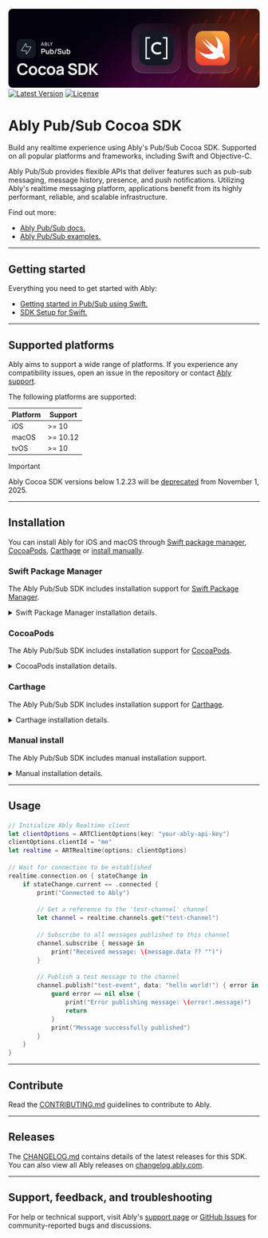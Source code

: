 ![Ably Pub/Sub Cocoa Header](images/CocoaSDK-github.png)
[![Latest Version](https://img.shields.io/github/v/release/ably/ably-cocoa)](https://swiftpackageindex.com/ably/ably-cocoa)
[![License](https://badgen.net/github/license/ably/ably-cocoa)](https://github.com/ably/ably-cocoa/blob/main/LICENSE)

# Ably Pub/Sub Cocoa SDK

Build any realtime experience using Ably's Pub/Sub Cocoa SDK. Supported on all popular platforms and frameworks, including Swift and Objective-C.

Ably Pub/Sub provides flexible APIs that deliver features such as pub-sub messaging, message history, presence, and push notifications. Utilizing Ably's realtime messaging platform, applications benefit from its highly performant, reliable, and scalable infrastructure.

Find out more:

* [Ably Pub/Sub docs.](https://ably.com/docs/basics)
* [Ably Pub/Sub examples.](https://ably.com/examples?product=pubsub)

---

## Getting started

Everything you need to get started with Ably:

* [Getting started in Pub/Sub using Swift.](https://ably.com/docs/getting-started/swift?lang=swift)
* [SDK Setup for Swift.](https://ably.com/docs/getting-started/setup?lang=swift)

---

## Supported platforms

Ably aims to support a wide range of platforms. If you experience any compatibility issues, open an issue in the repository or contact [Ably support](https://ably.com/support).

The following platforms are supported:

| Platform | Support |
|----------|---------|
| iOS| >= 10 |
| macOS| >= 10.12 |
| tvOS | >= 10 |

> [!IMPORTANT]
> Ably Cocoa SDK versions below 1.2.23 will be [deprecated](https://ably.com/docs/platform/deprecate/protocol-v1) from November 1, 2025.

---

## Installation

You can install Ably for iOS and macOS through [Swift package manager](#swift-package-manager), [CocoaPods](#cocoapods), [Carthage](#carthage) or [install manually](#manual-install).

### Swift Package Manager

The Ably Pub/Sub SDK includes installation support for [Swift Package Manager](https://swift.org/package-manager/).

<details>
<summary>Swift Package Manager installation details.</summary>

To install the `ably-cocoa` package in your Xcode project: 

* Paste `https://github.com/ably/ably-cocoa` in the *Swift Packages* search box. ( *Xcode project*  &rarr;  *Swift Packages..* . &rarr; `+` button)
* Select the `Ably` SDK for your target.

To install the `ably-cocoa` package in another Swift package, add the following to your `Package.Swift`:

```swift
 .package(url: "https://github.com/ably/ably-cocoa", from: "1.2.50"),
```

See Apple's [adding package dependencies to your app](https://developer.apple.com/documentation/swift_packages/adding_package_dependencies_to_your_app) guide for more detail.
</details>

### CocoaPods

The Ably Pub/Sub SDK includes installation support for [CocoaPods](https://cocoapods.org/).

<details>
<summary>CocoaPods installation details.</summary>

If you intend to use Swift, using `use_frameworks!` in your Podfile is recommended (this will create a Framework that can be used in Swift natively).

Add this line to your application's Podfile:

```ruby
# For Xcode 7.3 and newer
pod 'Ably', '>= 1.2'
```

And then install the dependency:

```bash
$ pod install
```

</details>



### Carthage

The Ably Pub/Sub SDK includes installation support for [Carthage](https://github.com/Carthage/Carthage/).

<details>
<summary>Carthage installation details.</summary>

Add the following line to your application's Cartfile:

```ruby
# For Xcode 7.3 and newer
github "ably/ably-cocoa" >= 1.2
```

And then run one of the following commands required for your platform:

| Platform | Command |
|----------|---------|
| iOS | `carthage update --use-xcframeworks --platform iOS --no-use-binaries` |
| macOS | `carthage update --use-xcframeworks --platform macOS --no-use-binaries`|
| tvOS | `carthage update --use-xcframeworks --platform tvOS --no-use-binaries` |

After building the framework (located in `[PROJECT_ROOT]/Carthage/Build`), drag the following files into the **Frameworks**, **Libraries**, and **Embedded content** section of your Xcode target's **General** tab:

* `Ably.xcframework`
* `AblyDeltaCodec.xcframework`
* `msgpack.xcframework`
* For applications, select **Embed & Sign**
* For other targets, select **Do Not Embed**

If you encounter an error similar to the following, you've likely missed adding one or more required dependencies:

```
dyld: Library not loaded: @rpath/AblyDeltaCodec.framework/AblyDeltaCodec
```

For further information review the Carthage [adding frameworks to an application](https://github.com/Carthage/Carthage#adding-frameworks-to-an-application) guide.

</details>

### Manual install

The Ably Pub/Sub SDK includes manual installation support.

<details>
<summary>Manual installation details.</summary>

* Download the [Ably Pub/Sub Cocoa SDK.](https://github.com/ably/ably-cocoa)
* Drag the `ably-cocoa/ably-cocoa` directory into your Xcode project as a group.

Ably depends on our [MessagePack Fork](https://github.com/ably-forks/msgpack-objective-C) 0.2.0; get it [from the releases page](https://github.com/ably-forks/msgpack-objective-C/releases/tag/0.2.0-ably-1) and link it into your project.

</details>

---

## Usage

```swift
// Initialize Ably Realtime client
let clientOptions = ARTClientOptions(key: "your-ably-api-key")
clientOptions.clientId = "me"
let realtime = ARTRealtime(options: clientOptions)

// Wait for connection to be established
realtime.connection.on { stateChange in
    if stateChange.current == .connected {
        print("Connected to Ably")
        
        // Get a reference to the 'test-channel' channel
        let channel = realtime.channels.get("test-channel")
        
        // Subscribe to all messages published to this channel
        channel.subscribe { message in
            print("Received message: \(message.data ?? "")")
        }
        
        // Publish a test message to the channel
        channel.publish("test-event", data: "hello world!") { error in
            guard error == nil else {
                print("Error publishing message: \(error!.message)")
                return
            }
            print("Message successfully published")
        }
    }
}
```

---

## Contribute

Read the [CONTRIBUTING.md](./CONTRIBUTING.md) guidelines to contribute to Ably.

---

## Releases

The [CHANGELOG.md](./CHANGELOG.md) contains details of the latest releases for this SDK. You can also view all Ably releases on [changelog.ably.com](https://changelog.ably.com).

---

## Support, feedback, and troubleshooting

For help or technical support, visit Ably's [support page](https://ably.com/support) or [GitHub Issues](https://github.com/ably/ably-cocoa/issues) for community-reported bugs and discussions.
